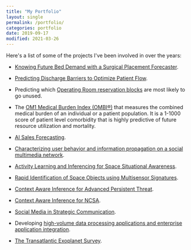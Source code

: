```yaml
---
title: "My Portfolio"
layout: single
permalink: /portfolio/
categories: portfolio
date: 2019-09-17
modified: 2021-03-26
---
```


Here's a list of some of the projects I've been involved in over the years:

<!-- FIXME: More from HIQ? -->

- [Knowing Future Bed Demand with a Surgical Placement Forecaster](https://www.hospiq.com/blog/knowing-future-bed-demand-with-a-surgical-placement-forecaster/).

- [Predicting Discharge Barriers to Optimize Patient Flow](https://www.hospiq.com/blog/prioritizing-and-processing-discharges-to-better-manage-patient-flow/).

- Predicting which [Operating Room reservation blocks](https://www.hospiq.com/solutions/perioperative/)
  are most likely to go unused.

- The [OM1 Medical Burden Index (OMBI®)](https://www.om1.com/solutions/aipredictivemedicine/ombi/)
  that measures the combined medical burden of an individual or a patient population.
  It is a 1-1000 score of patient level comorbidity
  that is highly predictive of future resource utilization and mortality.

- [AI Sales Forecasting](https://www.insightsquared.com/revenue-intelligence-platform/sales-forecasting/).

- [Characterizing user behavior and information propagation on a social multimedia network](https://doi.org/10.1109/ICMEW.2013.6618395).

- [Activity Learning and Inferencing for Space Situational Awareness](https://www.sbir.gov/sbirsearch/detail/824285).

- [Rapid Identification of Space Objects using Multisensor Signatures](https://www.sbir.gov/sbirsearch/detail/666352).

- [Context Aware Inference for Advanced Persistent Threat](https://www.sbir.gov/sbirsearch/detail/873315).

- [Context Aware Inference for NCSA](https://www.sbir.gov/sbirsearch/detail/685198).

- [Social Media in Strategic Communication](https://www.darpa.mil/program/social-media-in-strategic-communication).

- Developing
  [high-volume data processing applications and enterprise application integration](https://www.abinitio.com/).

- [The Transatlantic Exoplanet Survey](/portfolio/tres.html).
